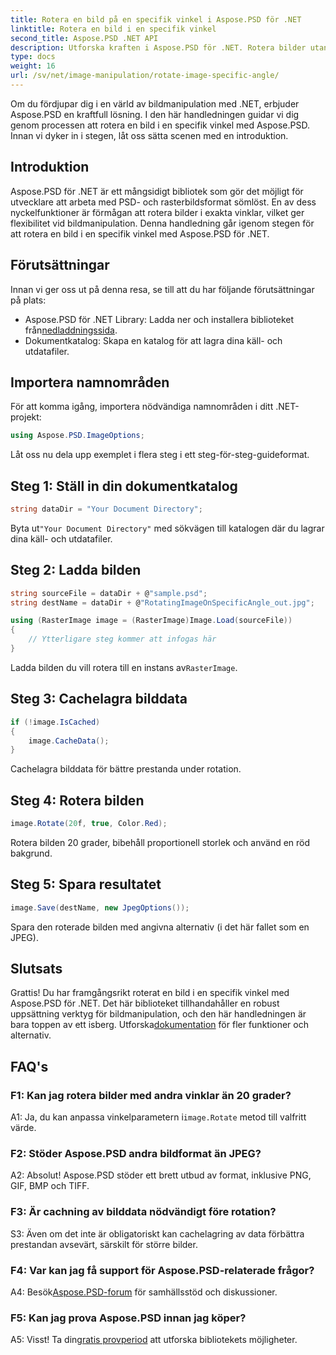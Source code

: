 ```yaml
---
title: Rotera en bild på en specifik vinkel i Aspose.PSD för .NET
linktitle: Rotera en bild i en specifik vinkel
second_title: Aspose.PSD .NET API
description: Utforska kraften i Aspose.PSD för .NET. Rotera bilder utan ansträngning i specifika vinklar. Ladda ner biblioteket och börja manipulera bilder sömlöst.
type: docs
weight: 16
url: /sv/net/image-manipulation/rotate-image-specific-angle/
---
```

Om du fördjupar dig i en värld av bildmanipulation med .NET, erbjuder Aspose.PSD en kraftfull lösning. I den här handledningen guidar vi dig genom processen att rotera en bild i en specifik vinkel med Aspose.PSD. Innan vi dyker in i stegen, låt oss sätta scenen med en introduktion.

## Introduktion

Aspose.PSD för .NET är ett mångsidigt bibliotek som gör det möjligt för utvecklare att arbeta med PSD- och rasterbildsformat sömlöst. En av dess nyckelfunktioner är förmågan att rotera bilder i exakta vinklar, vilket ger flexibilitet vid bildmanipulation. Denna handledning går igenom stegen för att rotera en bild i en specifik vinkel med Aspose.PSD för .NET.

## Förutsättningar

Innan vi ger oss ut på denna resa, se till att du har följande förutsättningar på plats:

-  Aspose.PSD för .NET Library: Ladda ner och installera biblioteket från[nedladdningssida](https://releases.aspose.com/psd/net/).
- Dokumentkatalog: Skapa en katalog för att lagra dina käll- och utdatafiler.

## Importera namnområden

För att komma igång, importera nödvändiga namnområden i ditt .NET-projekt:

```csharp
using Aspose.PSD.ImageOptions;
```

Låt oss nu dela upp exemplet i flera steg i ett steg-för-steg-guideformat.

## Steg 1: Ställ in din dokumentkatalog

```csharp
string dataDir = "Your Document Directory";
```

 Byta ut`"Your Document Directory"` med sökvägen till katalogen där du lagrar dina käll- och utdatafiler.

## Steg 2: Ladda bilden

```csharp
string sourceFile = dataDir + @"sample.psd";
string destName = dataDir + @"RotatingImageOnSpecificAngle_out.jpg";

using (RasterImage image = (RasterImage)Image.Load(sourceFile))
{
    // Ytterligare steg kommer att infogas här
}
```

 Ladda bilden du vill rotera till en instans av`RasterImage`.

## Steg 3: Cachelagra bilddata

```csharp
if (!image.IsCached)
{
    image.CacheData();
}
```

Cachelagra bilddata för bättre prestanda under rotation.

## Steg 4: Rotera bilden

```csharp
image.Rotate(20f, true, Color.Red);
```

Rotera bilden 20 grader, bibehåll proportionell storlek och använd en röd bakgrund.

## Steg 5: Spara resultatet

```csharp
image.Save(destName, new JpegOptions());
```

Spara den roterade bilden med angivna alternativ (i det här fallet som en JPEG).

## Slutsats

 Grattis! Du har framgångsrikt roterat en bild i en specifik vinkel med Aspose.PSD för .NET. Det här biblioteket tillhandahåller en robust uppsättning verktyg för bildmanipulation, och den här handledningen är bara toppen av ett isberg. Utforska[dokumentation](https://reference.aspose.com/psd/net/) för fler funktioner och alternativ.

## FAQ's

### F1: Kan jag rotera bilder med andra vinklar än 20 grader?

 A1: Ja, du kan anpassa vinkelparametern i`image.Rotate` metod till valfritt värde.

### F2: Stöder Aspose.PSD andra bildformat än JPEG?

A2: Absolut! Aspose.PSD stöder ett brett utbud av format, inklusive PNG, GIF, BMP och TIFF.

### F3: Är cachning av bilddata nödvändigt före rotation?

S3: Även om det inte är obligatoriskt kan cachelagring av data förbättra prestandan avsevärt, särskilt för större bilder.

### F4: Var kan jag få support för Aspose.PSD-relaterade frågor?

 A4: Besök[Aspose.PSD-forum](https://forum.aspose.com/c/psd/34) för samhällsstöd och diskussioner.

### F5: Kan jag prova Aspose.PSD innan jag köper?

 A5: Visst! Ta din[gratis provperiod](https://releases.aspose.com/) att utforska bibliotekets möjligheter.